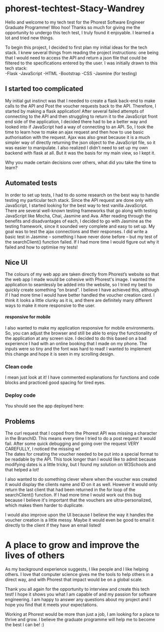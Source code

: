 # phorest-techtest-Stacy-Wandrey
Hello and welcome to my tech test for the Phorest Software Engineer Graduate Programme! Woo hoo! Thanks so much for giving me the opportunity to undergo this tech test, I truly found it enjoyable. I learned a lot and tried new things. 

To begin this project, I decided to first plan my initial ideas for the tech stack. I knew several things from reading the project instructions: one being that I would need to access the API and return a json file that could be filtered to the specifications entered by the user. I was initially drawn to this tech stack:  
-Flask 
-JavaScript 
-HTML
-Bootstrap
-CSS 
-Jasmine (for testing) 

## I started too complicated 
My initial gut instinct was that I needed to create a flask back-end to make calls to the API and Post the voucher requests back to the API. Therefore, I started by making a flask application! After several failed attempts of connecting to the API and then struggling to return it to the JavaScript front end side of the application, I decided there had to be a better way and looked into if JavaScript had a way of connecting to an API. So, I took the time to learn how to make an ajax request and then how to use basic authorisation with the request. Ajax was also great because it is a much simpler way of directly returning the json object to the JavaScript file, so it was easier to manipulate. I also realized I didn’t need to set up my own backend with flask at all. But it was the basis for my main view, so I kept it. 

Why you made certain decisions over others, what did you take the time to learn? 

## Automated tests
 
In order to set up tests, I had to do some research on the best way to handle testing my particular tech stack. Since the API request are done only with JavaScript, I started looking for the best way to test vanilla JavaScript. There are several well-known testing frameworks that go along with testing JavaScript like Mocha, Chai, Jasmine and Ava. After reading through the benefits and disadvantages of each, I decided to go with Jasmine as the testing framework, since it sounded very complete and easy to set up. My goal was to test the ajax connections and their responses. I did write a basic test in Jasmine – something I have never done before – but my test of the searchClient() function failed. If I had more time I would figure out why it failed and how to optimise my tests! 

## Nice UI
The colours of my web app are taken directly from Phorest’s website so that the web app I made would be cohesive with Phorest's image. I wanted the application to seamlessly be added into the website, so I tried my best to quickly create something “on brand”.  I believe I have achieved this, although if I had more time I would have better handled the voucher creation card. I think it looks a little clunky as it is, and there are definitely many different ways to make it more responsive to the user.  

#### responsive for mobile 
I also wanted to make my application responsive for mobile environments. So, you can adjust the browser and still be able to enjoy the functionality of the application at any screen size. I decided to do this based on a bad experience I had with an online booking that I made on my phone. The inputs were so tiny and the font was hard to read! I wanted to implement this change and hope it is seen in my scrolling design.  

### Clean code
I mean just look at it! I have commented explanations for functions and code blocks and practiced good spacing for tired eyes. 

### Deploy code 
You should see the app deployed here: 

## Problems
The curl request that I coped from the Phorest API was missing a character in the BranchID. This means every time I tried to do a post request it would fail. After some quick debugging and going over the request VERY CAREFULLY, I noticed the missing w!  
The dates for creating the voucher needed to be put into a special format to be readable by the API. This took longer than I would like to admit because modifying dates is a little tricky, but I found my solution on W3Schools and that helped a lot! 

I also wanted to do something clever where when the voucher was created it would display the clients name and ID on it as well. However it would only return the last client that had been returned in the for loop of the searchClient() function. If I had more time I would work out this bug because I believe it's important that the vouchers are ultra-personalized, which makes them harder to duplicate. 

I would also improve upon the UI because I believe the way it handles the voucher creation is a little messy. Maybe it would even be good to email it directly to the client if they have an email listed! 

# A place to grow and improve the lives of others
As my background experience suggests, I like people and I like helping others. I love that computer science gives me the tools to help others in a direct way, and with Phorest that impact would be on a global scale.  

Thank you all again for the opportunity to interview and create this tech test! I hope it shows you what I am capable of and my passion for software engineering. I am happy to answer any questions about my project and I hope you find that it meets your expectations. 

Working at Phorest would be more than just a job, I am looking for a place to thrive and grow. I believe the graduate programme will help me to become the best I can be! :)
